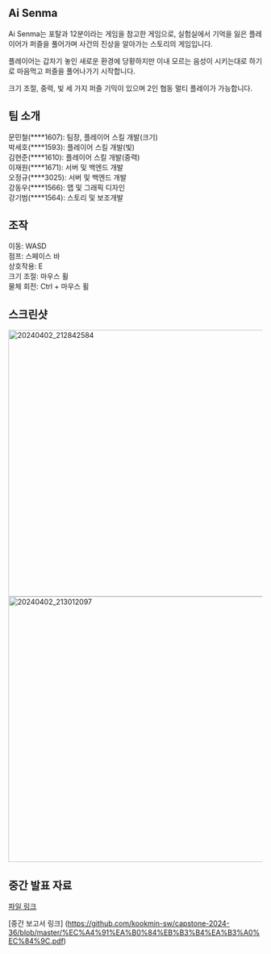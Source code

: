 ## Ai Senma

Ai Senma는 포탈과 12분이라는 게임을 참고한 게임으로, 실험실에서 기억을 잃은 플레이어가 퍼즐을 풀어가며 사건의 진상을 알아가는 스토리의 게임입니다.   

플레이어는 갑자기 놓인 새로운 환경에 당황하지만 이내 모르는 음성이 시키는대로 하기로 마음먹고 퍼즐을 풀어나가기 시작합니다. 

크기 조절, 중력, 빛 세 가지 퍼즐 기믹이 있으며 2인 협동 멀티 플레이가 가능합니다. 

## 팀 소개

문민철(\*\*\*\*1607): 팀장, 플레이어 스킬 개발(크기)  
박세호(\*\*\*\*1593): 플레이어 스킬 개발(빛)   
김현준(\*\*\*\*1610): 플레이어 스킬 개발(중력)  
이재원(\*\*\*\*1671): 서버 및 백엔드 개발  
오정규(\*\*\*\*3025): 서버 및 백엔드 개발  
강동우(\*\*\*\*1566): 맵 및 그래픽 디자인  
강기범(\*\*\*\*1564): 스토리 및 보조개발  

## 조작
이동: WASD  
점프: 스페이스 바  
상호작용: E  
크기 조절: 마우스 휠  
물체 회전: Ctrl + 마우스 휠  


## 스크린샷
<img width="529" alt="20240402_212842584" src="https://github.com/kookmin-sw/capstone-2024-36/assets/36731857/3b670a27-69ee-4f52-b573-653c720dd376">

<img width="527" alt="20240402_213012097" src="https://github.com/kookmin-sw/capstone-2024-36/assets/36731857/1051cc27-b264-47a8-9013-aeccce17ffc1">

## 중간 발표 자료
[파일 링크](https://github.com/kookmin-sw/capstone-2024-36/blob/master/%EC%A4%91%EA%B0%84_%EB%B0%9C%ED%91%9C%EC%9E%90%EB%A3%8C.pdf)
  

[중간 보고서 링크] (https://github.com/kookmin-sw/capstone-2024-36/blob/master/%EC%A4%91%EA%B0%84%EB%B3%B4%EA%B3%A0%EC%84%9C.pdf)
